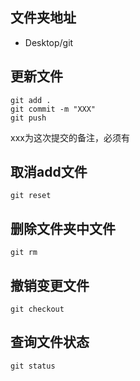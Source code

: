## 文件夹地址
* Desktop/git

## 更新文件
```shell
git add .
git commit -m "XXX"
git push
```
xxx为这次提交的备注，必须有

## 取消add文件
```shell
git reset 
```
## 删除文件夹中文件
```shell
git rm
```

## 撤销变更文件
```shell
git checkout
```

## 查询文件状态
```shell
git status
```